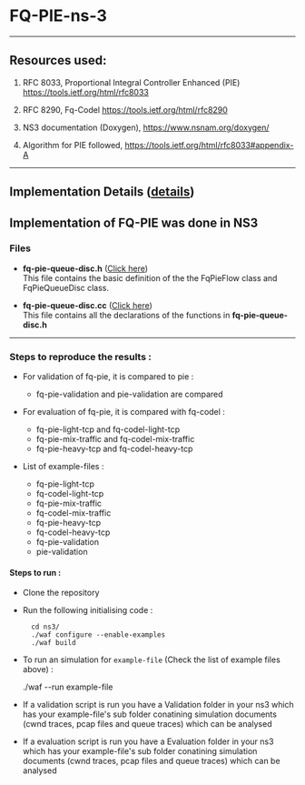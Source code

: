 # FQ-PIE-ns-3

***

## Resources used:
1. RFC 8033, Proportional Integral Controller Enhanced (PIE)  https://tools.ietf.org/html/rfc8033

2. RFC 8290, Fq-Codel https://tools.ietf.org/html/rfc8290

3. NS3 documentation (Doxygen), https://www.nsnam.org/doxygen/

4. Algorithm for PIE followed, https://tools.ietf.org/html/rfc8033#appendix-A

***


## Implementation Details ([details](https://github.com/SUMUKHA-PK/FQ-PIE-ns-3/wiki/Implementation-progress-updates))

## Implementation of FQ-PIE was done in NS3

### Files

* **fq-pie-queue-disc.h** ([Click here](https://raw.githubusercontent.com/SUMUKHA-PK/FQ-PIE-ns-3/master/ns3/src/traffic-control/model/fq-pie-queue-disc.h)) <br/> 
This file contains the basic definition of the the FqPieFlow class and FqPieQueueDisc class.

* **fq-pie-queue-disc.cc** ([Click here](https://raw.githubusercontent.com/SUMUKHA-PK/FQ-PIE-ns-3/master/ns3/src/traffic-control/model/fq-pie-queue-disc.cc)) <br/> 
This file contains all the declarations of the functions in **fq-pie-queue-disc.h**

***

### Steps to reproduce the results :

* For validation of fq-pie, it is compared to pie :
	* fq-pie-validation and pie-validation are compared
* For evaluation of fq-pie, it is compared with fq-codel :
	* fq-pie-light-tcp and fq-codel-light-tcp
	* fq-pie-mix-traffic and fq-codel-mix-traffic
	* fq-pie-heavy-tcp and fq-codel-heavy-tcp

* List of example-files :
	* fq-pie-light-tcp 
	* fq-codel-light-tcp
	* fq-pie-mix-traffic 
	* fq-codel-mix-traffic
	* fq-pie-heavy-tcp 
	* fq-codel-heavy-tcp
	* fq-pie-validation 
	* pie-validation

#### Steps to run :
* Clone the repository
* Run the following initialising code :
        
        cd ns3/
        ./waf configure --enable-examples
        ./waf build

* To run an simulation for `example-file` (Check the list of example files above) :<br/>
        
	./waf --run example-file

* If a validation script is run you have a Validation folder in your ns3 which has your example-file's sub folder conatining simulation documents (cwnd traces, pcap files and queue traces) which can be analysed


* If a evaluation script is run you have a Evaluation folder in your ns3 which has your example-file's sub folder conatining simulation documents (cwnd traces, pcap files and queue traces) which can be analysed